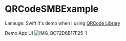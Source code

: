 # QRCodeSMBExample

Lanauge: Swift
It's demo when I using [QRCode Library](https://github.com/dagronf/QRCode)

Demo App UI
![IMG_BC72D6B17F25-1](https://github.com/apinun-wong/QRCodeSMBExample/assets/49288081/bd33556c-e1fe-4000-a945-18821b8b402f)

